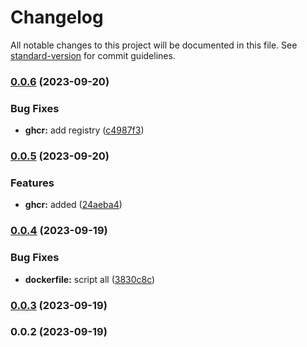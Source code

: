 # Changelog

All notable changes to this project will be documented in this file. See [standard-version](https://github.com/conventional-changelog/standard-version) for commit guidelines.

### [0.0.6](https://github.com/eunchurn/dockerized-node-express-hello-world/compare/v0.0.5...v0.0.6) (2023-09-20)

### Bug Fixes

- **ghcr:** add registry ([c4987f3](https://github.com/eunchurn/dockerized-node-express-hello-world/commit/c4987f3e9a47c6e26c4d0f4b2703bd12d37ad0e7))

### [0.0.5](https://github.com/eunchurn/dockerized-node-express-hello-world/compare/v0.0.4...v0.0.5) (2023-09-20)

### Features

- **ghcr:** added ([24aeba4](https://github.com/eunchurn/dockerized-node-express-hello-world/commit/24aeba4e33e7543c8d785e70edbc00519a89e19a))

### [0.0.4](https://github.com/eunchurn/dockerized-node-express-hello-world/compare/v0.0.3...v0.0.4) (2023-09-19)

### Bug Fixes

- **dockerfile:** script all ([3830c8c](https://github.com/eunchurn/dockerized-node-express-hello-world/commit/3830c8c13171de1f2a7e975ee637b440c4bc6089))

### [0.0.3](https://github.com/eunchurn/dockerized-node-express-hello-world/compare/v0.0.2...v0.0.3) (2023-09-19)

### 0.0.2 (2023-09-19)

